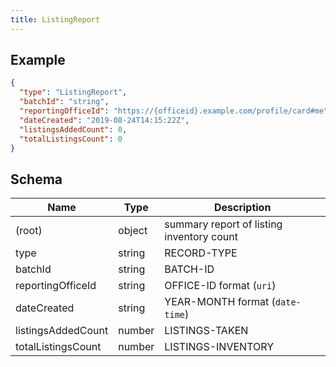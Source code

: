 ```yaml
---
title: ListingReport
---
```

## Example



```json
{
  "type": "ListingReport",
  "batchId": "string",
  "reportingOfficeId": "https://{officeid}.example.com/profile/card#me",
  "dateCreated": "2019-08-24T14:15:22Z",
  "listingsAddedCount": 0,
  "totalListingsCount": 0
}
```
## Schema

| Name | Type | Description |
|---|---|---|
| (root) | object | summary report of listing inventory count |
| type | string | RECORD-TYPE |
| batchId | string | BATCH-ID |
| reportingOfficeId | string | OFFICE-ID format (`uri`) |
| dateCreated | string | YEAR-MONTH format (`date-time`) |
| listingsAddedCount | number | LISTINGS-TAKEN |
| totalListingsCount | number | LISTINGS-INVENTORY |

